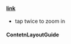 
#### [link](https://www.ungapps.com/2019/10/double-tap-zoom-to-tap-location-swift-5.html)
- tap twice to zoom in

#### ContetnLayoutGuide

